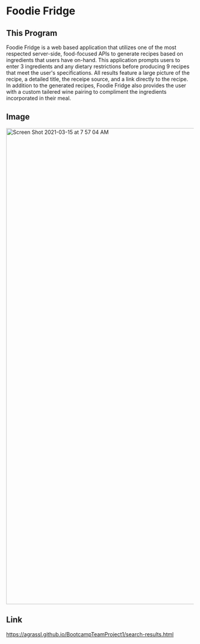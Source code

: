 # Foodie Fridge

## This Program

Foodie Fridge is a web based application that utilizes one of the most respected server-side, food-focused APIs to generate recipes based on ingredients that users have on-hand. This application prompts users to enter 3 ingredients and any dietary restrictions before producing 9 recipes that meet the user's specifications. All results feature a large picture of the recipe, a detailed title, the receipe source, and a link directly to the recipe. In addition to the generated recipes, Foodie Fridge also provides the user with a custom tailered wine pairing to compliment the ingredients incorporated in their meal.  

## Image

<img width="1275" alt="Screen Shot 2021-03-15 at 7 57 04 AM" src="https://user-images.githubusercontent.com/23666524/111157439-e202f300-8564-11eb-80c4-c055e103e50a.png">

## Link

https://agrassl.github.io/BootcampTeamProject1/search-results.html

